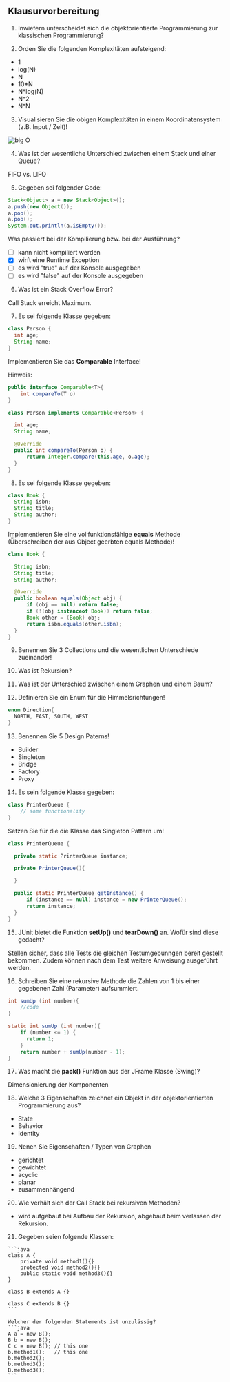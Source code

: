 ## Klausurvorbereitung

1. Inwiefern unterscheidet sich die objektorientierte Programmierung zur klassischen Programmierung?

2. Orden Sie die folgenden Komplexitäten aufsteigend:

  - 1
  - log(N)
  - N
  - 10*N
  - N*log(N)
  - N^2
  - N^N

3. Visualisieren Sie die obigen Komplexitäten in einem Koordinatensystem (z.B. Input / Zeit)!

  ![big O](https://images.duckduckgo.com/iu/?u=http%3A%2F%2Finteractivepython.org%2Frunestone%2Fstatic%2Fpythonds%2F_images%2Fnewplot.png&f=1)

4. Was ist der wesentliche Unterschied zwischen einem Stack und einer Queue?

  FIFO vs. LIFO

5. Gegeben sei folgender Code:

  ```java
  Stack<Object> a = new Stack<Object>();
  a.push(new Object());
  a.pop();
  a.pop();
  System.out.println(a.isEmpty());
  ```
  Was passiert bei der Kompilierung bzw. bei der Ausführung?
  - [ ] kann nicht kompiliert werden
  - [x] wirft eine Runtime Exception
  - [ ] es wird "true" auf der Konsole ausgegeben
  - [ ] es wird "false" auf der Konsole ausgegeben

6. Was ist ein Stack Overflow Error?

  Call Stack erreicht Maximum.

7. Es sei folgende Klasse gegeben:
  ```java
  class Person {
    int age;
    String name;
  }
  ```
  Implementieren Sie das __Comparable__ Interface!

  Hinweis:

  ```java
  public interface Comparable<T>{
      int compareTo(T o)
  }  
  ```

  ```java
  class Person implements Comparable<Person> {

  	int age;
  	String name;

  	@Override
  	public int compareTo(Person o) {
  		return Integer.compare(this.age, o.age);
  	}
  }
  ```

8. Es sei folgende Klasse gegeben:
  ```java
  class Book {
    String isbn;
    String title;
    String author;
  }
  ```
  Implementieren Sie eine vollfunktionsfähige __equals__ Methode (Überschreiben der aus Object geerbten equals Methode)!

  ```java
  class Book {

  	String isbn;
  	String title;
  	String author;

  	@Override
  	public boolean equals(Object obj) {
  		if (obj == null) return false;
  		if (!(obj instanceof Book)) return false;
  		Book other = (Book) obj;
  		return isbn.equals(other.isbn);
  	}
  }
  ```

9. Benennen Sie 3 Collections und die wesentlichen Unterschiede zueinander!

10. Was ist Rekursion?

11. Was ist der Unterschied zwischen einem Graphen und einem Baum?

12. Definieren Sie ein Enum für die Himmelsrichtungen!

  ```java
  enum Direction{
  	NORTH, EAST, SOUTH, WEST
  }
  ```

13. Benennen Sie 5 Design Paterns!

  - Builder
  - Singleton
  - Bridge
  - Factory
  - Proxy

14. Es sein folgende Klasse gegeben:

  ```java
  class PrinterQueue {
      // some functionality
  }
  ```
  Setzen Sie für die die Klasse das Singleton Pattern um!

  ```java
  class PrinterQueue {

  	private static PrinterQueue instance;

  	private PrinterQueue(){

  	}

  	public static PrinterQueue getInstance() {
  		if (instance == null) instance = new PrinterQueue();
  		return instance;
  	}
  }
  ```

15. JUnit bietet die Funktion __setUp()__ und __tearDown()__ an. Wofür sind diese gedacht?

  Stellen sicher, dass alle Tests die gleichen Testumgebunngen bereit gestellt bekommen. Zudem können nach dem Test weitere Anweisung ausgeführt werden.  

16. Schreiben Sie eine rekursive Methode die Zahlen von 1 bis einer gegebenen Zahl (Parameter) aufsummiert.

  ```java
  int sumUp (int number){
      //code
  }
  ```

  ```java
  static int sumUp (int number){
      if (number <= 1) {
        return 1;
      }
      return number + sumUp(number - 1);
  }
  ```
17. Was macht die __pack()__ Funktion aus der JFrame Klasse (Swing)?

  Dimensionierung der Komponenten

18. Welche 3 Eigenschaften zeichnet ein Objekt in der objektorientierten Programmierung aus?

  - State
  - Behavior
  - Identity

19. Nenen Sie Eigenschaften / Typen von Graphen

  - gerichtet
  - gewichtet
  - acyclic
  - planar
  - zusammenhängend   

20. Wie verhält sich der Call Stack bei rekursiven Methoden?

  - wird aufgebaut bei Aufbau der Rekursion, abgebaut beim verlassen der Rekursion.

  21. Gegeben seien folgende Klassen:

    ```java
    class A {
    	private void method1(){}
    	protected void method2(){}
    	public static void method3(){}
    }

    class B extends A {}

    class C extends B {}
    ```

    Welcher der folgenden Statements ist unzulässig?
    ```java
    A a = new B();
    B b = new B();
    C c = new B(); // this one
    b.method1();   // this one
    b.method2();
    b.method3();
    B.method3();
    ```
